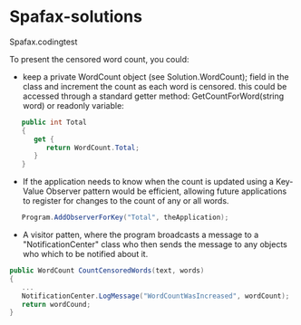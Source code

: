 # Spafax-solutions
Spafax.codingtest

To present the censored word count, you could:
 * keep a private WordCount object (see Solution.WordCount); field in the class and increment the count as each word is censored.
   this could be accessed through a standard getter method: GetCountForWord(string word) or readonly variable: 
  
```c#
   public int Total 
   { 
      get { 
         return WordCount.Total;
      }
   } 
```
 * If the application needs to know when the count is updated using a Key-Value Observer pattern would be efficient, allowing future applications to register for changes to the count of any or all words.
```c#
   Program.AddObserverForKey("Total", theApplication);
```
 * A visitor patten, where the program broadcasts a message to a "NotificationCenter" class who then sends the message to any objects who which to be notified about it.
```c#
public WordCount CountCensoredWords(text, words)
{
   ...
   NotificationCenter.LogMessage("WordCountWasIncreased", wordCount);
   return wordCound;
}
```
